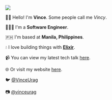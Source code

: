 ![](http://i.picasion.com/gl/90/d3Vz.gif)

👋🏼 Hello! I'm **Vince**. Some people call me _Vincy_.

👨🏽‍💻 I'm a **Software Engineer**.

🇵🇭 I'm based at **Manila, Philippines**.

💧 I love building things with [**Elixir**](https://elixir-lang.org/).

📹 You can view my latest tech talk [here](https://vin.cy/CBLAms2019).

🌐 Or visit my website [here](https://vin.cy/me).



🐦 [@VinceUrag](https://vin.cy/twitter)

📷 [@vinceurag](https://vin.cy/ig)
